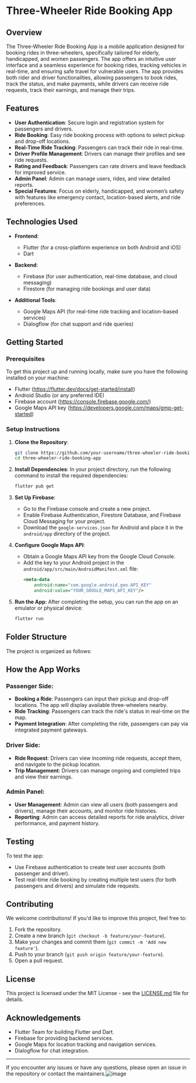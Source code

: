 # Three-Wheeler Ride Booking App

## Overview
The Three-Wheeler Ride Booking App is a mobile application designed for booking rides in three-wheelers, specifically tailored for elderly, handicapped, and women passengers. The app offers an intuitive user interface and a seamless experience for booking rides, tracking vehicles in real-time, and ensuring safe travel for vulnerable users. The app provides both rider and driver functionalities, allowing passengers to book rides, track the status, and make payments, while drivers can receive ride requests, track their earnings, and manage their trips.

## Features
- **User Authentication**: Secure login and registration system for passengers and drivers.
- **Ride Booking**: Easy ride booking process with options to select pickup and drop-off locations.
- **Real-Time Ride Tracking**: Passengers can track their ride in real-time.
- **Driver Profile Management**: Drivers can manage their profiles and see ride requests.
- **Rating and Feedback**: Passengers can rate drivers and leave feedback for improved service.
- **Admin Panel**: Admin can manage users, rides, and view detailed reports.
- **Special Features**: Focus on elderly, handicapped, and women’s safety with features like emergency contact, location-based alerts, and ride preferences.

## Technologies Used
- **Frontend**: 
  - Flutter (for a cross-platform experience on both Android and iOS)
  - Dart
  
- **Backend**: 
  - Firebase (for user authentication, real-time database, and cloud messaging)
  - Firestore (for managing ride bookings and user data)

- **Additional Tools**: 
  - Google Maps API (for real-time ride tracking and location-based services)
  - Dialogflow (for chat support and ride queries)

## Getting Started

### Prerequisites
To get this project up and running locally, make sure you have the following installed on your machine:
- Flutter (https://flutter.dev/docs/get-started/install)
- Android Studio (or any preferred IDE)
- Firebase account (https://console.firebase.google.com/)
- Google Maps API key (https://developers.google.com/maps/gmp-get-started)

### Setup Instructions

1. **Clone the Repository**:
    ```bash
    git clone https://github.com/your-username/three-wheeler-ride-booking-app.git
    cd three-wheeler-ride-booking-app
    ```

2. **Install Dependencies**:
    In your project directory, run the following command to install the required dependencies:
    ```bash
    flutter pub get
    ```

3. **Set Up Firebase**:
    - Go to the Firebase console and create a new project.
    - Enable Firebase Authentication, Firestore Database, and Firebase Cloud Messaging for your project.
    - Download the `google-services.json` for Android and place it in the `android/app` directory of the project.

4. **Configure Google Maps API**:
    - Obtain a Google Maps API key from the Google Cloud Console.
    - Add the key to your Android project in the `android/app/src/main/AndroidManifest.xml` file:
      ```xml
      <meta-data
          android:name="com.google.android.geo.API_KEY"
          android:value="YOUR_GOOGLE_MAPS_API_KEY"/>
      ```

5. **Run the App**:
    After completing the setup, you can run the app on an emulator or physical device:
    ```bash
    flutter run
    ```

## Folder Structure
The project is organized as follows:


## How the App Works
### Passenger Side:
- **Booking a Ride**: Passengers can input their pickup and drop-off locations. The app will display available three-wheelers nearby.
- **Ride Tracking**: Passengers can track the ride's status in real-time on the map.
- **Payment Integration**: After completing the ride, passengers can pay via integrated payment gateways.

### Driver Side:
- **Ride Request**: Drivers can view incoming ride requests, accept them, and navigate to the pickup location.
- **Trip Management**: Drivers can manage ongoing and completed trips and view their earnings.

### Admin Panel:
- **User Management**: Admin can view all users (both passengers and drivers), manage their accounts, and monitor ride histories.
- **Reporting**: Admin can access detailed reports for ride analytics, driver performance, and payment history.

## Testing
To test the app:
- Use Firebase authentication to create test user accounts (both passenger and driver).
- Test real-time ride booking by creating multiple test users (for both passengers and drivers) and simulate ride requests.

## Contributing
We welcome contributions! If you'd like to improve this project, feel free to:
1. Fork the repository.
2. Create a new branch (`git checkout -b feature/your-feature`).
3. Make your changes and commit them (`git commit -m 'Add new feature'`).
4. Push to your branch (`git push origin feature/your-feature`).
5. Open a pull request.

## License
This project is licensed under the MIT License - see the [LICENSE.md](LICENSE.md) file for details.

## Acknowledgements
- Flutter Team for building Flutter and Dart.
- Firebase for providing backend services.
- Google Maps for location tracking and navigation services.
- Dialogflow for chat integration.

---

If you encounter any issues or have any questions, please open an issue in the repository or contact the maintainers.![image](https://github.com/user-attachments/assets/4091a91f-ce90-4d8e-a62b-2978303fccf4)



